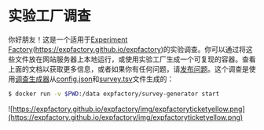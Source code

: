 # 实验工厂调查

你好朋友！这是一个适用于[Experiment Factory](实验工厂)(https://expfactory.github.io/expfactory)的实验调查。你可以通过将这些文件放在网站服务器上本地运行，或使用实验工厂生成一个可复现的容器。查看上面的文档以获取更多信息，或者如果你有任何问题，请[发布问题](https://github.com/expfactory/expfactory/issues)。这个调查是使用[调查生成器](https://github.com/expfactory/survey-generator)从[config.json](config.json)和[survey.tsv](survey.tsv)文件生成的：

```bash
$ docker run -v $PWD:/data expfactory/survey-generator start
```

![https://expfactory.github.io/expfactory/img/expfactoryticketyellow.png](https://expfactory.github.io/expfactory/img/expfactoryticketyellow.png)
